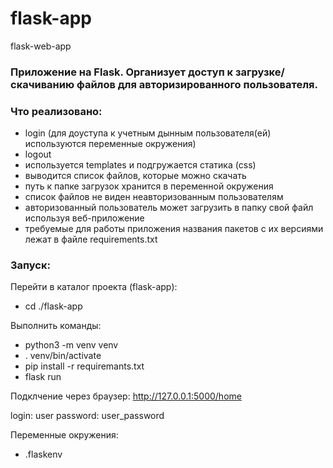 # flask-app
flask-web-app

### Приложение на Flask. Организует доступ к загрузке/скачиванию файлов для авторизированного пользователя.

### Что реализовано:

- login (для доуступа к учетным дынным пользователя(ей) используются переменные окружения)
- logout
- используется templates и подгружается статика (css)
- выводится список файлов, которые можно скачать
- путь к папке загрузок хранится в переменной окружения
- список файлов не виден неавторизованным пользователям
- авторизованный пользователь может загрузить в папку свой файл используя веб-приложение
- требуемые для работы приложения названия пакетов с их версиями лежат в файле requirements.txt


### Запуск:

Перейти в каталог проекта (flask-app):
- cd ./flask-app

Выполнить команды:
- python3 -m venv venv
- . venv/bin/activate
- pip install -r requiremants.txt
- flask run

Подклчение через браузер:
http://127.0.0.1:5000/home

login: user
password: user_password

Переменные окружения:
- .flaskenv

